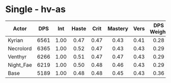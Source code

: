 # Single - hv-as
| Actor | DPS | Int | Haste | Crit | Mastery | Vers | DPS Weight |
|---|:---:|:---:|:---:|:---:|:---:|:---:|:---:|
|Kyrian|6561|1.00|0.47|0.47|0.43|0.41|0.28|
|Necrolord|6365|1.00|0.52|0.47|0.43|0.43|0.29|
|Venthyr|6266|1.00|0.51|0.47|0.47|0.43|0.29|
|Night_Fae|6219|1.00|0.50|0.48|0.46|0.43|0.29|
|Base|5189|1.00|0.48|0.48|0.45|0.43|0.36|
